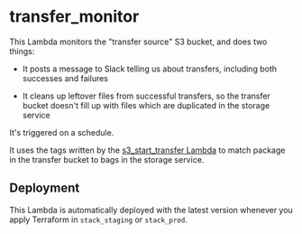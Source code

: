 # transfer_monitor

This Lambda monitors the "transfer source" S3 bucket, and does two things:

*   It posts a message to Slack telling us about transfers, including both successes and failures

*   It cleans up leftover files from successful transfers, so the transfer bucket doesn't fill up with files which are duplicated in the storage service

It's triggered on a schedule.

It uses the tags written by the [s3_start_transfer Lambda](../s3_start_transfer) to match package in the transfer bucket to bags in the storage service.



## Deployment

This Lambda is automatically deployed with the latest version whenever you apply Terraform in `stack_staging` or `stack_prod`.
